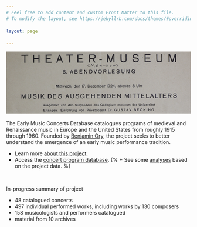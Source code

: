 ```yaml
---
# Feel free to add content and custom Front Matter to this file.
# To modify the layout, see https://jekyllrb.com/docs/themes/#overriding-theme-defaults

layout: page 

---
```


![sample program](/images/sample_program.png)

The Early Music Concerts Database catalogues programs of medieval and Renaissance music in Europe and the United States from roughly 1915 through 1960. Founded by [Benjamin Ory](https://www.benjaminory.com), the project seeks to better understand the emergence of an early music performance tradition.
+ Learn more [about this project](about).
+ Access the [concert program database](database).
{% + See some [analyses](analyses) based on the project data. %}

<br>

In-progress summary of project
+ 48 catalogued concerts
+ 497 individual performed works, including works by 130 composers 
+ 158 musicologists and performers catalogued
+ material from 10 archives